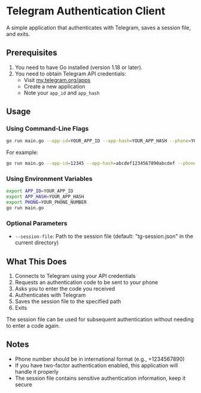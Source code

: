 # Telegram Authentication Client

A simple application that authenticates with Telegram, saves a session file, and exits.

## Prerequisites

1. You need to have Go installed (version 1.18 or later).
2. You need to obtain Telegram API credentials:
   - Visit [my.telegram.org/apps](https://my.telegram.org/apps)
   - Create a new application
   - Note your `app_id` and `app_hash`

## Usage

### Using Command-Line Flags

```bash
go run main.go --app-id=YOUR_APP_ID --app-hash=YOUR_APP_HASH --phone=YOUR_PHONE_NUMBER
```

For example:
```bash
go run main.go --app-id=12345 --app-hash=abcdef1234567890abcdef --phone=+1234567890
```

### Using Environment Variables

```bash
export APP_ID=YOUR_APP_ID
export APP_HASH=YOUR_APP_HASH
export PHONE=YOUR_PHONE_NUMBER
go run main.go
```

### Optional Parameters

- `--session-file`: Path to the session file (default: "tg-session.json" in the current directory)

## What This Does

1. Connects to Telegram using your API credentials
2. Requests an authentication code to be sent to your phone
3. Asks you to enter the code you received
4. Authenticates with Telegram
5. Saves the session file to the specified path
6. Exits

The session file can be used for subsequent authentication without needing to enter a code again.

## Notes

- Phone number should be in international format (e.g., +1234567890)
- If you have two-factor authentication enabled, this application will handle it properly
- The session file contains sensitive authentication information, keep it secure 